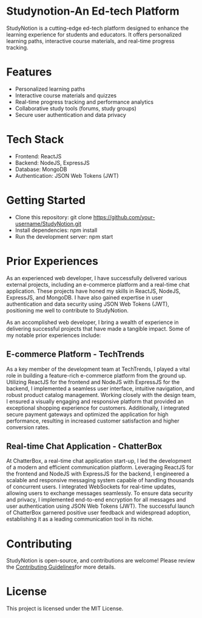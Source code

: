 # Studynotion-An Ed-tech Platform
StudyNotion is a cutting-edge ed-tech platform designed to enhance the learning experience for students and educators. It offers personalized learning paths, interactive course materials, and real-time progress tracking.

# Features
- Personalized learning paths
- Interactive course materials and quizzes
- Real-time progress tracking and performance analytics
- Collaborative study tools (forums, study groups)
- Secure user authentication and data privacy

# Tech Stack
- Frontend: ReactJS
- Backend: NodeJS, ExpressJS
- Database: MongoDB
- Authentication: JSON Web Tokens (JWT)

# Getting Started
- Clone this repository: git clone https://github.com/your-username/StudyNotion.git
- Install dependencies: npm install
- Run the development server: npm start

# Prior Experiences
As an experienced web developer, I have successfully delivered various external projects, including an e-commerce platform and a real-time chat application. These projects have honed my skills in ReactJS, NodeJS, ExpressJS, and MongoDB. I have also gained expertise in user authentication and data security using JSON Web Tokens (JWT), positioning me well to contribute to StudyNotion.

As an accomplished web developer, I bring a wealth of experience in delivering successful projects that have made a tangible impact. Some of my notable prior experiences include:

## E-commerce Platform - TechTrends
As a key member of the development team at TechTrends, I played a vital role in building a feature-rich e-commerce platform from the ground up. Utilizing ReactJS for the frontend and NodeJS with ExpressJS for the backend, I implemented a seamless user interface, intuitive navigation, and robust product catalog management. Working closely with the design team, I ensured a visually engaging and responsive platform that provided an exceptional shopping experience for customers. Additionally, I integrated secure payment gateways and optimized the application for high performance, resulting in increased customer satisfaction and higher conversion rates.

## Real-time Chat Application - ChatterBox
At ChatterBox, a real-time chat application start-up, I led the development of a modern and efficient communication platform. Leveraging ReactJS for the frontend and NodeJS with ExpressJS for the backend, I engineered a scalable and responsive messaging system capable of handling thousands of concurrent users. I integrated WebSockets for real-time updates, allowing users to exchange messages seamlessly. To ensure data security and privacy, I implemented end-to-end encryption for all messages and user authentication using JSON Web Tokens (JWT). The successful launch of ChatterBox garnered positive user feedback and widespread adoption, establishing it as a leading communication tool in its niche.

# Contributing
StudyNotion is open-source, and contributions are welcome! Please review the [Contributing Guidelines](https://github.com/github/docs/blob/main/CONTRIBUTING.md)for more details.

# License
This project is licensed under the MIT License.
